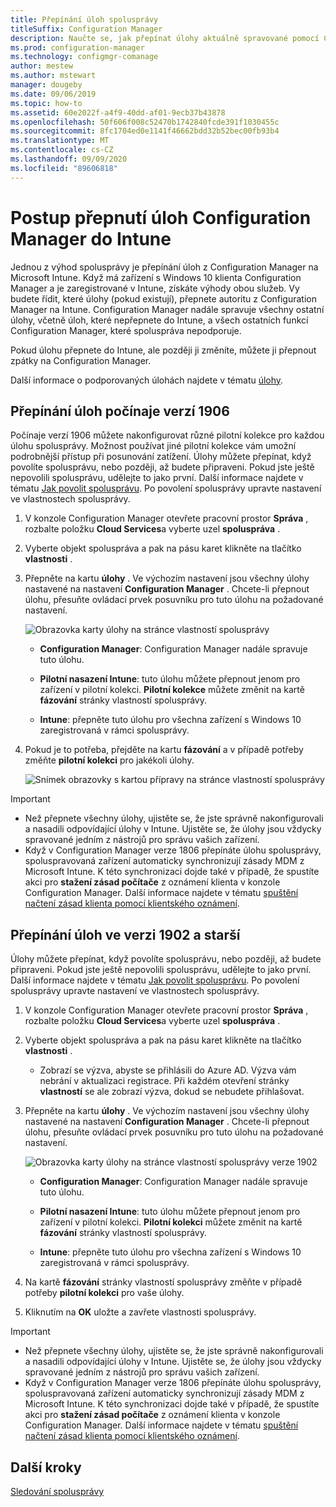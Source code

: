 ```yaml
---
title: Přepínání úloh spolusprávy
titleSuffix: Configuration Manager
description: Naučte se, jak přepínat úlohy aktuálně spravované pomocí Configuration Manager Microsoft Intune.
ms.prod: configuration-manager
ms.technology: configmgr-comanage
author: mestew
ms.author: mstewart
manager: dougeby
ms.date: 09/06/2019
ms.topic: how-to
ms.assetid: 60e2022f-a4f9-40dd-af01-9ecb37b43878
ms.openlocfilehash: 50f606f008c52470b1742840fcde391f1030455c
ms.sourcegitcommit: 8fc1704ed0e1141f46662bdd32b52bec00fb93b4
ms.translationtype: MT
ms.contentlocale: cs-CZ
ms.lasthandoff: 09/09/2020
ms.locfileid: "89606818"
---
```

# <a name="how-to-switch-configuration-manager-workloads-to-intune"></a>Postup přepnutí úloh Configuration Manager do Intune

Jednou z výhod spolusprávy je přepínání úloh z Configuration Manager na Microsoft Intune. Když má zařízení s Windows 10 klienta Configuration Manager a je zaregistrované v Intune, získáte výhody obou služeb. Vy budete řídit, které úlohy (pokud existují), přepnete autoritu z Configuration Manager na Intune. Configuration Manager nadále spravuje všechny ostatní úlohy, včetně úloh, které nepřepnete do Intune, a všech ostatních funkcí Configuration Manager, které spoluspráva nepodporuje.

Pokud úlohu přepnete do Intune, ale později ji změníte, můžete ji přepnout zpátky na Configuration Manager.

Další informace o podporovaných úlohách najdete v tématu [úlohy](workloads.md).

## <a name="switch-workloads-starting-in-version-1906"></a>Přepínání úloh počínaje verzí 1906
<!--3555750 FKA 1357954 -->
Počínaje verzí 1906 můžete nakonfigurovat různé pilotní kolekce pro každou úlohu spolusprávy. Možnost používat jiné pilotní kolekce vám umožní podrobnější přístup při posunování zatížení. Úlohy můžete přepínat, když povolíte spolusprávu, nebo později, až budete připraveni. Pokud jste ještě nepovolili spolusprávu, udělejte to jako první. Další informace najdete v tématu [Jak povolit spolusprávu](how-to-enable.md). Po povolení spolusprávy upravte nastavení ve vlastnostech spolusprávy.

1. V konzole Configuration Manager otevřete pracovní prostor **Správa** , rozbalte položku **Cloud Services**a vyberte uzel **spoluspráva** .  
2. Vyberte objekt spoluspráva a pak na pásu karet klikněte na tlačítko **vlastnosti** .  
3. Přepněte na kartu **úlohy** . Ve výchozím nastavení jsou všechny úlohy nastavené na nastavení **Configuration Manager** . Chcete-li přepnout úlohu, přesuňte ovládací prvek posuvníku pro tuto úlohu na požadované nastavení.  

    ![Obrazovka karty úlohy na stránce vlastností spolusprávy](media/3555750-co-management-workloads-tab.png)

    - **Configuration Manager**: Configuration Manager nadále spravuje tuto úlohu.  

    - **Pilotní nasazení Intune**: tuto úlohu můžete přepnout jenom pro zařízení v pilotní kolekci. **Pilotní kolekce** můžete změnit na kartě **fázování** stránky vlastností spolusprávy.  

    - **Intune**: přepněte tuto úlohu pro všechna zařízení s Windows 10 zaregistrovaná v rámci spolusprávy.  

4. Pokud je to potřeba, přejděte na kartu **fázování** a v případě potřeby změňte **pilotní kolekci** pro jakékoli úlohy.
  
   ![Snímek obrazovky s kartou přípravy na stránce vlastností spolusprávy](media/3555750-co-management-staging-tab.png)

> [!Important]  
> - Než přepnete všechny úlohy, ujistěte se, že jste správně nakonfigurovali a nasadili odpovídající úlohy v Intune. Ujistěte se, že úlohy jsou vždycky spravované jedním z nástrojů pro správu vašich zařízení.
> - Když v Configuration Manager verze 1806 přepínáte úlohu spolusprávy, spoluspravovaná zařízení automaticky synchronizují zásady MDM z Microsoft Intune. K této synchronizaci dojde také v případě, že spustíte akci pro **stažení zásad počítače** z oznámení klienta v konzole Configuration Manager. Další informace najdete v tématu [spuštění načtení zásad klienta pomocí klientského oznámení](../core/clients/manage/manage-clients.md#BKMK_PolicyRetrieval). <!--1357377-->

## <a name="switch-workloads-in-version-1902-and-earlier"></a>Přepínání úloh ve verzi 1902 a starší

Úlohy můžete přepínat, když povolíte spolusprávu, nebo později, až budete připraveni. Pokud jste ještě nepovolili spolusprávu, udělejte to jako první. Další informace najdete v tématu [Jak povolit spolusprávu](how-to-enable.md). Po povolení spolusprávy upravte nastavení ve vlastnostech spolusprávy.

1. V konzole Configuration Manager otevřete pracovní prostor **Správa** , rozbalte položku **Cloud Services**a vyberte uzel **spoluspráva** .  

2. Vyberte objekt spoluspráva a pak na pásu karet klikněte na tlačítko **vlastnosti** .
   - Zobrazí se výzva, abyste se přihlásili do Azure AD. Výzva vám nebrání v aktualizaci registrace. Při každém otevření stránky **vlastností** se ale zobrazí výzva, dokud se nebudete přihlašovat.

3. Přepněte na kartu **úlohy** . Ve výchozím nastavení jsou všechny úlohy nastavené na nastavení **Configuration Manager** . Chcete-li přepnout úlohu, přesuňte ovládací prvek posuvníku pro tuto úlohu na požadované nastavení.  

    ![Obrazovka karty úlohy na stránce vlastností spolusprávy verze 1902](media/properties-workloads.png)

    - **Configuration Manager**: Configuration Manager nadále spravuje tuto úlohu.  

    - **Pilotní nasazení Intune**: tuto úlohu můžete přepnout jenom pro zařízení v pilotní kolekci. **Pilotní kolekci** můžete změnit na kartě **fázování** stránky vlastností spolusprávy.  

    - **Intune**: přepněte tuto úlohu pro všechna zařízení s Windows 10 zaregistrovaná v rámci spolusprávy.  

4. Na kartě **fázování** stránky vlastností spolusprávy změňte v případě potřeby **pilotní kolekci** pro vaše úlohy.

5. Kliknutím na **OK** uložte a zavřete vlastnosti spolusprávy.

> [!Important]  
> - Než přepnete všechny úlohy, ujistěte se, že jste správně nakonfigurovali a nasadili odpovídající úlohy v Intune. Ujistěte se, že úlohy jsou vždycky spravované jedním z nástrojů pro správu vašich zařízení. 
> - Když v Configuration Manager verze 1806 přepínáte úlohu spolusprávy, spoluspravovaná zařízení automaticky synchronizují zásady MDM z Microsoft Intune. K této synchronizaci dojde také v případě, že spustíte akci pro **stažení zásad počítače** z oznámení klienta v konzole Configuration Manager. Další informace najdete v tématu [spuštění načtení zásad klienta pomocí klientského oznámení](../core/clients/manage/manage-clients.md#BKMK_PolicyRetrieval). <!--1357377-->

## <a name="next-steps"></a>Další kroky

[Sledování spolusprávy](how-to-monitor.md)
